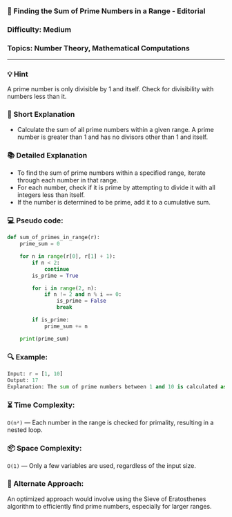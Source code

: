 ### 🔢 Finding the Sum of Prime Numbers in a Range - Editorial

### **Difficulty**: Medium  
### **Topics**: Number Theory, Mathematical Computations  

---

### 💡 Hint  
A prime number is only divisible by 1 and itself. Check for divisibility with numbers less than it.

### 📝 Short Explanation  
- Calculate the sum of all prime numbers within a given range. A prime number is greater than 1 and has no divisors other than 1 and itself.

### 📚 Detailed Explanation  
- To find the sum of prime numbers within a specified range, iterate through each number in that range.
- For each number, check if it is prime by attempting to divide it with all integers less than itself.
- If the number is determined to be prime, add it to a cumulative sum.

### 💻 **Pseudo code**:

```python
def sum_of_primes_in_range(r):
    prime_sum = 0

    for n in range(r[0], r[1] + 1):
        if n < 2:  
            continue
        is_prime = True 

        for i in range(2, n):
            if n != 2 and n % i == 0:  
                is_prime = False
                break

        if is_prime: 
            prime_sum += n

    print(prime_sum)
```

### 🔍 **Example**:

```python
Input: r = [1, 10]
Output: 17
Explanation: The sum of prime numbers between 1 and 10 is calculated as follows: 2 + 3 + 5 + 7 = 17.
```

### ⏳ Time Complexity:  
`O(n²)` — Each number in the range is checked for primality, resulting in a nested loop.

### 📦 Space Complexity:  
`O(1)` — Only a few variables are used, regardless of the input size.

### 🔄 Alternate Approach:  
An optimized approach would involve using the Sieve of Eratosthenes algorithm to efficiently find prime numbers, especially for larger ranges.
